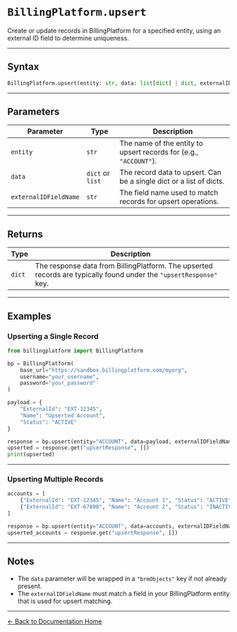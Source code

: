 # `BillingPlatform.upsert`

Create or update records in BillingPlatform for a specified entity, using an external ID field to determine uniqueness.

---

## Syntax

```python
BillingPlatform.upsert(entity: str, data: list[dict] | dict, externalIDFieldName: str) -> dict
```

---

## Parameters

| Parameter            | Type             | Description                                                                 |
|----------------------|------------------|-----------------------------------------------------------------------------|
| `entity`             | `str`            | The name of the entity to upsert records for (e.g., `"ACCOUNT"`).           |
| `data`               | `dict` or `list` | The record data to upsert. Can be a single dict or a list of dicts.         |
| `externalIDFieldName`| `str`            | The field name used to match records for upsert operations.                 |

---

## Returns

| Type   | Description |
|--------|-------------|
| `dict` | The response data from BillingPlatform. The upserted records are typically found under the `"upsertResponse"` key. |

---

## Examples

### Upserting a Single Record

```python
from billingplatform import BillingPlatform

bp = BillingPlatform(
    base_url="https://sandbox.billingplatform.com/myorg",
    username="your_username",
    password="your_password"
)

payload = {
    "ExternalId": "EXT-12345",
    "Name": "Upserted Account",
    "Status": "ACTIVE"
}

response = bp.upsert(entity="ACCOUNT", data=payload, externalIDFieldName="ExternalId")
upserted = response.get("upsertResponse", [])
print(upserted)
```

---

### Upserting Multiple Records

```python
accounts = [
    {"ExternalId": "EXT-12345", "Name": "Account 1", "Status": "ACTIVE"},
    {"ExternalId": "EXT-67890", "Name": "Account 2", "Status": "INACTIVE"}
]

response = bp.upsert(entity="ACCOUNT", data=accounts, externalIDFieldName="ExternalId")
upserted_accounts = response.get("upsertResponse", [])
```

---

## Notes

- The `data` parameter will be wrapped in a `"brmObjects"` key if not already present.
- The `externalIDFieldName` must match a field in your BillingPlatform entity that is used for upsert matching.

---

[← Back to Documentation Home](README.md)